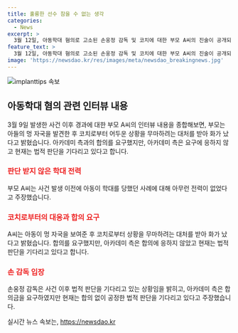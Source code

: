 ```yaml
---
title: 훌륭한 선수 참을 수 없는 생각
categories:
  - News
excerpt: >
  3월 12일, 아동학대 혐의로 고소된 손웅정 감독 및 코치에 대한 부모 A씨의 진술이 공개되었다. A씨는 아들의 이상한 멍자국을 발견하고 코치들이 가하고 있는 폭력에 대해 알게 되었는데, 이에 대해 화가 난 모습을 보였다. 아카데미 측은 합의를 시도하였으나 A씨는 거절했으며, 손 감독은 사실과 다른 주장이 많다며 사과와 원만한 해결을 시도했으나 합의가 이뤄지지 않았다고 주장했다. 해당 사건으로 인해 아동의 축구 생활과 피해를 입은 가족에 대한 염려가 나타났다.
feature_text: >
  3월 12일, 아동학대 혐의로 고소된 손웅정 감독 및 코치에 대한 부모 A씨의 진술이 공개되었다. A씨는 아들의 이상한 멍자국을 발견하고 코치들이 가하고 있는 폭력에 대해 알게 되었는데, 이에 대해 화가 난 모습을 보였다. 아카데미 측은 합의를 시도하였으나 A씨는 거절했으며, 손 감독은 사실과 다른 주장이 많다며 사과와 원만한 해결을 시도했으나 합의가 이뤄지지 않았다고 주장했다. 해당 사건으로 인해 아동의 축구 생활과 피해를 입은 가족에 대한 염려가 나타났다.
image: 'https://newsdao.kr/res/images/meta/newsdao_breakingnews.jpg'
---
```


<p><img src="https://newsdao.kr/res/images/meta/newsdao_breakingnews.jpg" alt="implanttips 속보" /></p>

<h2 data-ke-size="size26">아동학대 혐의 관련 인터뷰 내용</h2>

<p data-ke-size="size16">3월 9일 발생한 사건 이후 경과에 대한 부모 A씨의 인터뷰 내용을 종합해보면, 부모는 아들의 멍 자국을 발견한 후 코치로부터 어두운 상황을 무마하려는 대처를 받아 화가 났다고 밝혔습니다. 아카데미 측과의 합의를 요구했지만, 아카데미 측은 요구에 응하지 않고 현재는 법적 판단을 기다리고 있다고 합니다.</p>

<h3><b><span style="color: #ee2323;">판단 받지 않은 학대 전력</span></b></h3>

<p data-ke-size="size16">부모 A씨는 사건 발생 이전에 아동이 학대를 당했던 사례에 대해 아무런 전력이 없었다고 주장했습니다.</p>

<h3><b><span style="color: #ee2323;">코치로부터의 대응과 합의 요구</span></b></h3>

<p data-ke-size="size16">A씨는 아동이 멍 자국을 보여준 후 코치로부터 상황을 무마하려는 대처를 받아 화가 났다고 밝혔습니다. 합의를 요구했지만, 아카데미 측은 합의에 응하지 않았고 현재는 법적 판단을 기다리고 있다고 합니다.</p> 

<h3><b><span style="color: #ee2323;">손 감독 입장</span></b></h3>

<p data-ke-size="size16">손웅정 감독은 사건 이후 법적 판단을 기다리고 있는 상황임을 밝히고, 아카데미 측은 합의금을 요구하였지만 현재는 합의 없이 공정한 법적 판단을 기다리고 있다고 주장했습니다.</p>
실시간 뉴스 속보는, <a href="https://newsdao.kr" rel="dofollow">https://newsdao.kr</a>


